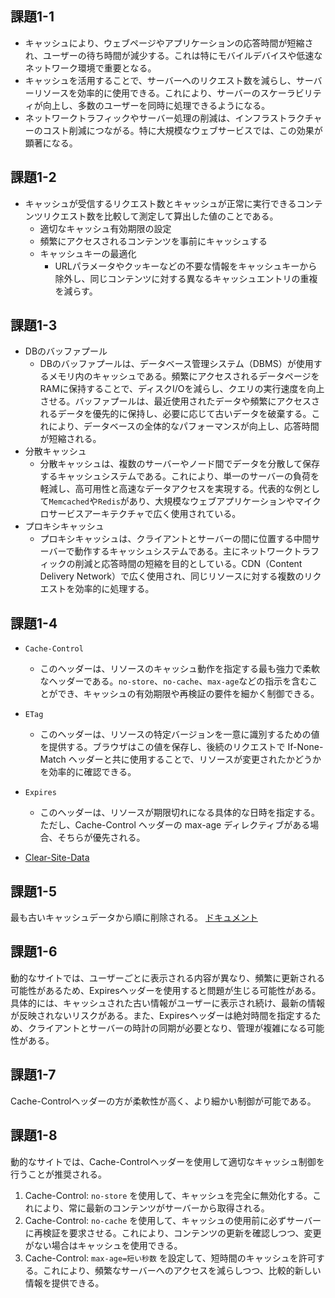 ## 課題1-1
- キャッシュにより、ウェブページやアプリケーションの応答時間が短縮され、ユーザーの待ち時間が減少する。これは特にモバイルデバイスや低速なネットワーク環境で重要となる。
- キャッシュを活用することで、サーバーへのリクエスト数を減らし、サーバーリソースを効率的に使用できる。これにより、サーバーのスケーラビリティが向上し、多数のユーザーを同時に処理できるようになる。
- ネットワークトラフィックやサーバー処理の削減は、インフラストラクチャーのコスト削減につながる。特に大規模なウェブサービスでは、この効果が顕著になる。

## 課題1-2
- キャッシュが受信するリクエスト数とキャッシュが正常に実行できるコンテンツリクエスト数を比較して測定して算出した値のことである。
  - 適切なキャッシュ有効期限の設定
  - 頻繁にアクセスされるコンテンツを事前にキャッシュする
  - キャッシュキーの最適化
    - URLパラメータやクッキーなどの不要な情報をキャッシュキーから除外し、同じコンテンツに対する異なるキャッシュエントリの重複を減らす。

## 課題1-3
- DBのバッファプール
  - DBのバッファプールは、データベース管理システム（DBMS）が使用するメモリ内のキャッシュである。頻繁にアクセスされるデータページをRAMに保持することで、ディスクI/Oを減らし、クエリの実行速度を向上させる。バッファプールは、最近使用されたデータや頻繁にアクセスされるデータを優先的に保持し、必要に応じて古いデータを破棄する。これにより、データベースの全体的なパフォーマンスが向上し、応答時間が短縮される。
- 分散キャッシュ
  - 分散キャッシュは、複数のサーバーやノード間でデータを分散して保存するキャッシュシステムである。これにより、単一のサーバーの負荷を軽減し、高可用性と高速なデータアクセスを実現する。代表的な例として`Memcached`や`Redis`があり、大規模なウェブアプリケーションやマイクロサービスアーキテクチャで広く使用されている。
- プロキシキャッシュ
  - プロキシキャッシュは、クライアントとサーバーの間に位置する中間サーバーで動作するキャッシュシステムである。主にネットワークトラフィックの削減と応答時間の短縮を目的としている。CDN（Content Delivery Network）で広く使用され、同じリソースに対する複数のリクエストを効率的に処理する。

## 課題1-4
- `Cache-Control`
  - このヘッダーは、リソースのキャッシュ動作を指定する最も強力で柔軟なヘッダーである。`no-store`、`no-cache`、`max-age`などの指示を含むことができ、キャッシュの有効期限や再検証の要件を細かく制御できる。
- `ETag`
  - このヘッダーは、リソースの特定バージョンを一意に識別するための値を提供する。ブラウザはこの値を保存し、後続のリクエストで If-None-Match ヘッダーと共に使用することで、リソースが変更されたかどうかを効率的に確認できる。
- `Expires`
  - このヘッダーは、リソースが期限切れになる具体的な日時を指定する。ただし、Cache-Control ヘッダーの max-age ディレクティブがある場合、そちらが優先される。

- [Clear-Site-Data](https://developer.mozilla.org/ja/docs/Web/HTTP/Headers/Clear-Site-Data)

## 課題1-5
最も古いキャッシュデータから順に削除される。
[ドキュメント](https://developer.mozilla.org/ja/docs/Web/API/Storage_API/Storage_quotas_and_eviction_criteria)

## 課題1-6
動的なサイトでは、ユーザーごとに表示される内容が異なり、頻繁に更新される可能性があるため、Expiresヘッダーを使用すると問題が生じる可能性がある。具体的には、キャッシュされた古い情報がユーザーに表示され続け、最新の情報が反映されないリスクがある。また、Expiresヘッダーは絶対時間を指定するため、クライアントとサーバーの時計の同期が必要となり、管理が複雑になる可能性がある。

## 課題1-7
Cache-Controlヘッダーの方が柔軟性が高く、より細かい制御が可能である。

## 課題1-8
動的なサイトでは、Cache-Controlヘッダーを使用して適切なキャッシュ制御を行うことが推奨される。

1. Cache-Control: `no-store` を使用して、キャッシュを完全に無効化する。これにより、常に最新のコンテンツがサーバーから取得される。
2. Cache-Control: `no-cache` を使用して、キャッシュの使用前に必ずサーバーに再検証を要求させる。これにより、コンテンツの更新を確認しつつ、変更がない場合はキャッシュを使用できる。
3. Cache-Control: `max-age=短い秒数` を設定して、短時間のキャッシュを許可する。これにより、頻繁なサーバーへのアクセスを減らしつつ、比較的新しい情報を提供できる。

